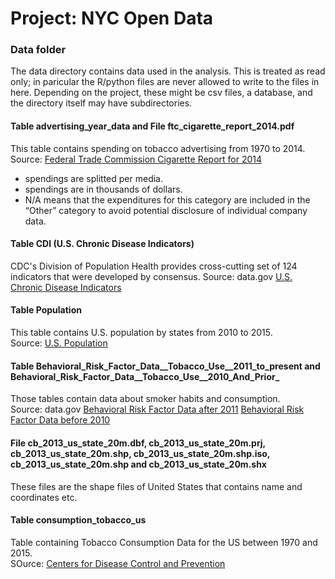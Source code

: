 # Project: NYC Open Data
### Data folder

The data directory contains data used in the analysis. This is treated as read only; in paricular the R/python files are never allowed to write to the files in here. Depending on the project, these might be csv files, a database, and the directory itself may have subdirectories.


#### Table advertising_year_data and File ftc_cigarette_report_2014.pdf
This table contains spending on tobacco advertising from 1970 to 2014.
Source: [Federal Trade Commission Cigarette Report for 2014](https://www.ftc.gov/system/files/documents/reports/federal-trade-commission-cigarette-report-2014-federal-trade-commission-smokeless-tobacco-report/ftc_cigarette_report_2014.pdf)
- spendings are splitted per media.  
- spendings are in thousands of dollars.   
- N/A means that the expenditures for this category are included in the “Other” category to avoid potential disclosure of individual company data.  

#### Table CDI (U.S. Chronic Disease Indicators)
CDC's Division of Population Health provides cross-cutting set of 124 indicators that were developed by consensus.
Source: data.gov [U.S. Chronic Disease Indicators](https://catalog.data.gov/dataset/u-s-chronic-disease-indicators-cdi-e50c9)

#### Table Population
This table contains U.S. population by states from 2010 to 2015.  
Source: [U.S. Population](http://www2.census.gov/programs-surveys/popest/datasets/2010-2015/counties/totals/)

#### Table Behavioral_Risk_Factor_Data__Tobacco_Use__2011_to_present and Behavioral_Risk_Factor_Data__Tobacco_Use__2010_And_Prior_
Those tables contain data about smoker habits and consumption.    
Source: data.gov [Behavioral Risk Factor Data after 2011](https://catalog.data.gov/dataset/behavioral-risk-factor-data-tobacco-use-2011-to-present-c68e1) [Behavioral Risk Factor Data before 2010](https://catalog.data.gov/dataset/behavioral-risk-factor-surveillance-system-brfss-prevalence-data-2010-and-prior)

#### File cb_2013_us_state_20m.dbf, cb_2013_us_state_20m.prj, cb_2013_us_state_20m.shp, cb_2013_us_state_20m.shp.iso, cb_2013_us_state_20m.shp and cb_2013_us_state_20m.shx
These files are the shape files of United States that contains name and coordinates etc.

#### Table consumption_tobacco_us  
Table containing Tobacco Consumption Data for the US between 1970 and 2015.  
SOurce: [Centers for Disease Control and Prevention ](https://www.cdc.gov/tobacco/data_statistics/tables/trends/cig_smoking/)
